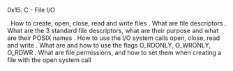 0x15. C - File I/O

. How to create, open, close, read and write files
. What are file descriptors
. What are the 3 standard file descriptors, what are their purpose and what are their POSIX names
. How to use the I/O system calls open, close, read and write
. What are and how to use the flags O_RDONLY, O_WRONLY, O_RDWR
. What are file permissions, and how to set them when creating a file with the open system call
